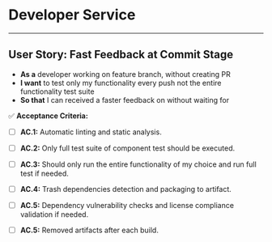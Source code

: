 # Developer Service

---

## **User Story: Fast Feedback at Commit Stage**

* **As a** developer working on feature branch, without creating PR
* **I want** to test only my functionality every push not the entire functionality test suite
* **So that** I can received a faster feedback on without waiting for 

✅ **Acceptance Criteria:**

- [ ] **AC.1:** Automatic linting and static analysis.
- [ ] **AC.2:** Only full test suite of component test should be executed.
- [ ] **AC.3:** Should only run the entire functionality of my choice and run full test if needed.
- [ ] **AC.4:** Trash dependencies detection and packaging to artifact.
- [ ] **AC.5:** Dependency vulnerability checks and license compliance validation if needed.
- [ ] **AC.5:** Removed artifacts after each build.

